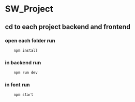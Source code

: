 # SW_Project

## cd to each project backend and frontend

### open each folder run

``` shell
    npm install
```

### in backend run

``` shell
    npm run dev
```

### in font run

``` shell
    npm start
```
